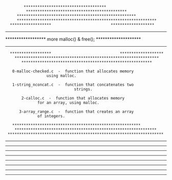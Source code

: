 		    ************************************
	         ********************************************     
	     ****************************************************
         *************************************************************
      ******************	      	              *******************
   ******************			       	          *******************
******************          more malloc() & free();         ********************
   ******************					  *******************
      ******************                              *******************
        ***************************************************************
           *********************************************************   

	   0-malloc-checked.c  -  function that allocates memory
			          using malloc.

	   1-string_nconcat.c  -  function that concatenates two
                                  strings.

	   	   2-calloc.c  -  function that allocates memory
				  for an array, using malloc.

	      3-array_range.c  -  function that creates an array
				  of integers.

	   ********************************************************    
        **************************************************************
     ********************************************************************
  **************************************************************************
******************************************************************************
******************************************************************************
******************************************************************************
******************************************************************************
******************************************************************************
******************************************************************************
******************************************************************************      
